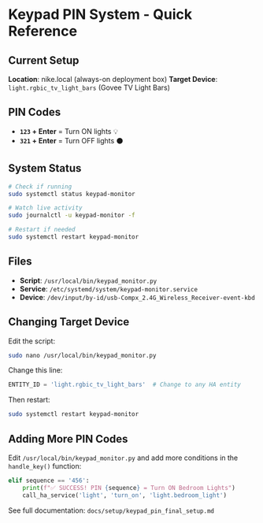 # Keypad PIN System - Quick Reference

## Current Setup

**Location**: nike.local (always-on deployment box)
**Target Device**: `light.rgbic_tv_light_bars` (Govee TV Light Bars)

## PIN Codes

- **`123` + Enter** = Turn ON lights 💡
- **`321` + Enter** = Turn OFF lights ⚫

## System Status

```bash
# Check if running
sudo systemctl status keypad-monitor

# Watch live activity
sudo journalctl -u keypad-monitor -f

# Restart if needed
sudo systemctl restart keypad-monitor
```

## Files

- **Script**: `/usr/local/bin/keypad_monitor.py`
- **Service**: `/etc/systemd/system/keypad-monitor.service`
- **Device**: `/dev/input/by-id/usb-Compx_2.4G_Wireless_Receiver-event-kbd`

## Changing Target Device

Edit the script:
```bash
sudo nano /usr/local/bin/keypad_monitor.py
```

Change this line:
```python
ENTITY_ID = 'light.rgbic_tv_light_bars'  # Change to any HA entity
```

Then restart:
```bash
sudo systemctl restart keypad-monitor
```

## Adding More PIN Codes

Edit `/usr/local/bin/keypad_monitor.py` and add more conditions in the `handle_key()` function:

```python
elif sequence == '456':
    print(f"✅ SUCCESS! PIN {sequence} = Turn ON Bedroom Lights")
    call_ha_service('light', 'turn_on', 'light.bedroom_light')
```

See full documentation: `docs/setup/keypad_pin_final_setup.md`
